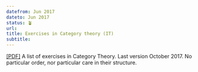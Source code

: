 ```yaml
---
datefrom: Jun 2017
dateto: Jun 2017
status: 🪴
url:
title: Exercises in Category theory (IT)
subtitle:
---
```


[\[PDF\]](stuff/ESERCIZI.pdf) A list of exercises in Category Theory. Last version October 2017. No particular order, nor particular care in their structure.